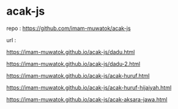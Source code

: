 # acak-js

repo : https://github.com/imam-muwatok/acak-js

url :

https://imam-muwatok.github.io/acak-js/dadu.html

https://imam-muwatok.github.io/acak-js/dadu-2.html

https://imam-muwatok.github.io/acak-js/acak-huruf.html

https://imam-muwatok.github.io/acak-js/acak-huruf-hijaiyah.html

https://imam-muwatok.github.io/acak-js/acak-aksara-jawa.html





